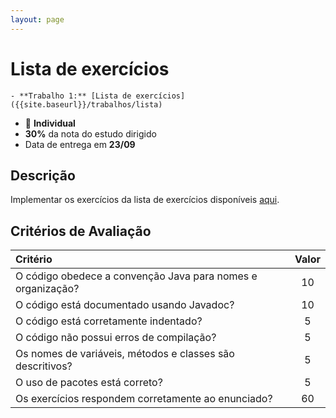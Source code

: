 ```yaml
---
layout: page
---
```


# Lista de exercícios 
    - **Trabalho 1:** [Lista de exercícios]({{site.baseurl}}/trabalhos/lista)
- :bust_in_silhouette: **Individual**
- **30%** da nota do estudo dirigido
- Data de entrega em **23/09**

## Descrição

Implementar os exercícios da lista de exercícios disponíveis [aqui](https://github.com/chaua/programacao-mobile/blob/master/Trabalhos/trabalho-01.pdf).

## Critérios de Avaliação

| Critério                                                    | Valor |
|:------------------------------------------------------------|:-----:|
| O código obedece a convenção Java para nomes e organização? | 10    |
| O código está documentado usando Javadoc?                   | 10    |
| O código está corretamente indentado?                       | 5     |  
| O código não possui erros de compilação?                    | 5     |
| Os nomes de variáveis, métodos e classes são descritivos?   | 5     |
| O uso de pacotes está correto?                              | 5     |
| Os exercícios respondem corretamente ao enunciado?          | 60    |
